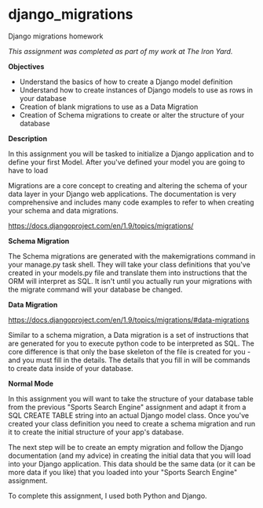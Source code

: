 # django_migrations
Django migrations homework

_This assignment was completed as part of my work at The Iron Yard._

**Objectives**
- Understand the basics of how to create a Django model definition
- Understand how to create instances of Django models to use as rows in your database
- Creation of blank migrations to use as a Data Migration
- Creation of Schema migrations to create or alter the structure of your database

**Description**

In this assignment you will be tasked to initialize a Django application and to define your first Model. After you've defined your model you are going to have to load

Migrations are a core concept to creating and altering the schema of your data layer in your Django web applications. The documentation is very comprehensive and includes many code examples to refer to when creating your schema and data migrations.

https://docs.djangoproject.com/en/1.9/topics/migrations/

**Schema Migration**

The Schema migrations are generated with the makemigrations command in your manage.py task shell. They will take your class definitions that you've created in your models.py file and translate them into instructions that the ORM will interpret as SQL. It isn't until you actually run your migrations with the migrate command will your database be changed.

**Data Migration**

https://docs.djangoproject.com/en/1.9/topics/migrations/#data-migrations

Similar to a schema migration, a Data migration is a set of instructions that are generated for you to execute python code to be interpreted as SQL. The core difference is that only the base skeleton of the file is created for you - and you must fill in the details. The details that you fill in will be commands to create data inside of your database.

**Normal Mode**

In this assignment you will want to take the structure of your database table from the previous "Sports Search Engine" assignment and adapt it from a SQL CREATE TABLE string into an actual Django model class. Once you've created your class definition you need to create a schema migration and run it to create the initial structure of your app's database.

The next step will be to create an empty migration and follow the Django documentation (and my advice) in creating the initial data that you will load into your Django application. This data should be the same data (or it can be more data if you like) that you loaded into your "Sports Search Engine" assignment.

To complete this assignment, I used both Python and Django.
